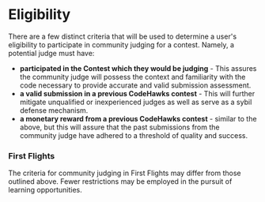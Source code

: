 # Eligibility

There are a few distinct criteria that will be used to determine a user's eligibility to participate in community judging for a contest.  Namely, a potential judge must have:

* **participated in the Contest which they would be judging** - This assures the community judge will possess the context and familiarity with the code necessary to provide accurate and valid submission assessment.
* **a valid submission in a previous CodeHawks contest** - This will further mitigate unqualified or inexperienced judges as well as serve as a sybil defense mechanism.
* **a monetary reward from a previous CodeHawks contest** - similar to the above, but this will assure that the past submissions from the community judge have adhered to a threshold of quality and success.

### First Flights

The criteria for community judging in First Flights may differ from those outlined above. Fewer restrictions may be employed in the pursuit of learning opportunities.

